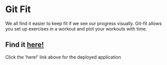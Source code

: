 # Git Fit
We all find it easier to keep fit if we see our progress visually. 
Git-fit allows you set up exercises in a workout and plot your workouts with time.

## Find it <a href="https://git-fit-tracker.herokuapp.com">here!</a>
Click the 'here!' link above for the deployed application



